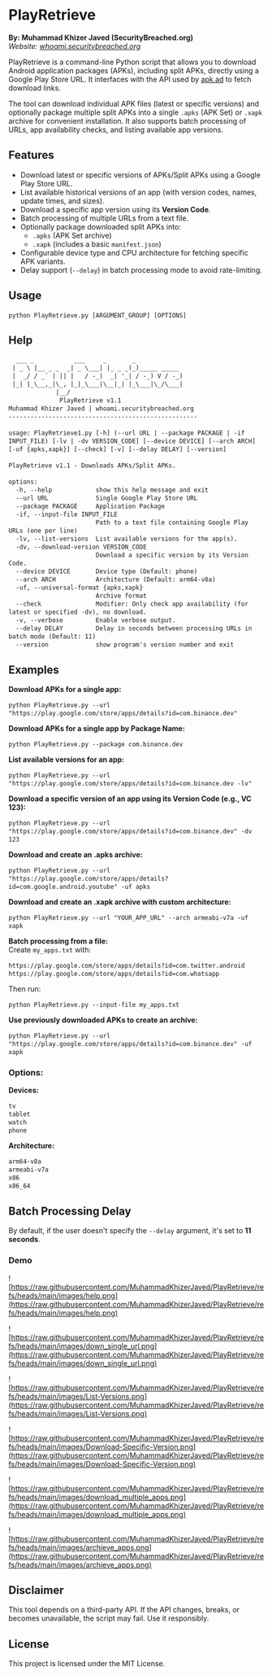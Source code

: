 # PlayRetrieve

**By: Muhammad Khizer Javed (SecurityBreached.org)**  
*Website: [whoami.securitybreached.org](https://whoami.securitybreached.org/)*

PlayRetrieve is a command-line Python script that allows you to download Android application packages (APKs), including split APKs, directly using a Google Play Store URL. It interfaces with the API used by [apk.ad](https://apk.ad/) to fetch download links.

The tool can download individual APK files (latest or specific versions) and optionally package multiple split APKs into a single `.apks` (APK Set) or `.xapk` archive for convenient installation. It also supports batch processing of URLs, app availability checks, and listing available app versions.

## Features

* Download latest or specific versions of APKs/Split APKs using a Google Play Store URL.
* List available historical versions of an app (with version codes, names, update times, and sizes).
* Download a specific app version using its **Version Code**.
* Batch processing of multiple URLs from a text file.
* Optionally package downloaded split APKs into:
  * `.apks` (APK Set archive)
  * `.xapk` (includes a basic `manifest.json`)
* Configurable device type and CPU architecture for fetching specific APK variants.
* Delay support (`--delay`) in batch processing mode to avoid rate-limiting.

## Usage

```
python PlayRetrieve.py [ARGUMENT_GROUP] [OPTIONS]
```

## Help

```
  ___ _           ___     _       _
 | _ \ |__ _ _  _| _ \___| |_ _ _(_)_____ _____
 |  _/ / _` | || |   / -_)  _| '_| / -_) V / -_)
 |_| |_\__,_|\_, |_|_\___|\__|_| |_\___|\_/\___|
             |__/
              PlayRetrieve v1.1
Muhammad Khizer Javed | whoami.securitybreached.org
----------------------------------------------------

usage: PlayRetrieve1.py [-h] (--url URL | --package PACKAGE | -if INPUT_FILE) [-lv | -dv VERSION_CODE] [--device DEVICE] [--arch ARCH] [-uf {apks,xapk}] [--check] [-v] [--delay DELAY] [--version]

PlayRetrieve v1.1 - Downloads APKs/Split APKs.

options:
  -h, --help            show this help message and exit
  --url URL             Single Google Play Store URL
  --package PACKAGE     Application Package
  -if, --input-file INPUT_FILE
                        Path to a text file containing Google Play URLs (one per line)
  -lv, --list-versions  List available versions for the app(s).
  -dv, --download-version VERSION_CODE
                        Download a specific version by its Version Code.
  --device DEVICE       Device type (Default: phone)
  --arch ARCH           Architecture (Default: arm64-v8a)
  -uf, --universal-format {apks,xapk}
                        Archive format
  --check               Modifier: Only check app availability (for latest or specified -dv), no download.
  -v, --verbose         Enable verbose output.
  --delay DELAY         Delay in seconds between processing URLs in batch mode (Default: 11)
  --version             show program's version number and exit
```

## Examples

**Download APKs for a single app:**  
```
python PlayRetrieve.py --url "https://play.google.com/store/apps/details?id=com.binance.dev"
```

**Download APKs for a single app by Package Name:**  
```
python PlayRetrieve.py --package com.binance.dev
```

**List available versions for an app:**  
```
python PlayRetrieve.py --url "https://play.google.com/store/apps/details?id=com.binance.dev -lv"
```

**Download a specific version of an app using its Version Code (e.g., VC 123):**  
```
python PlayRetrieve.py --url "https://play.google.com/store/apps/details?id=com.binance.dev" -dv 123
```

**Download and create an .apks archive:**  
```
python PlayRetrieve.py --url "https://play.google.com/store/apps/details?id=com.google.android.youtube" -uf apks
```

**Download and create an .xapk archive with custom architecture:**  
```
python PlayRetrieve.py --url "YOUR_APP_URL" --arch armeabi-v7a -uf xapk
```

**Batch processing from a file:**  
Create `my_apps.txt` with:
```
https://play.google.com/store/apps/details?id=com.twitter.android
https://play.google.com/store/apps/details?id=com.whatsapp
```

Then run:  
```
python PlayRetrieve.py --input-file my_apps.txt
```

**Use previously downloaded APKs to create an archive:**  
```
python PlayRetrieve.py --url "https://play.google.com/store/apps/details?id=com.binance.dev" -uf xapk
```

### Options:

**Devices:**
```
tv
tablet
watch
phone
```

**Architecture:**
```
arm64-v8a
armeabi-v7a
x86
x86_64
```

## Batch Processing Delay

By default, if the user doesn't specify the `--delay` argument, it's set to **11 seconds**.

### Demo

![https://raw.githubusercontent.com/MuhammadKhizerJaved/PlayRetrieve/refs/heads/main/images/help.png](https://raw.githubusercontent.com/MuhammadKhizerJaved/PlayRetrieve/refs/heads/main/images/help.png)

![https://raw.githubusercontent.com/MuhammadKhizerJaved/PlayRetrieve/refs/heads/main/images/down_single_url.png](https://raw.githubusercontent.com/MuhammadKhizerJaved/PlayRetrieve/refs/heads/main/images/down_single_url.png)

![https://raw.githubusercontent.com/MuhammadKhizerJaved/PlayRetrieve/refs/heads/main/images/List-Versions.png](https://raw.githubusercontent.com/MuhammadKhizerJaved/PlayRetrieve/refs/heads/main/images/List-Versions.png)

![https://raw.githubusercontent.com/MuhammadKhizerJaved/PlayRetrieve/refs/heads/main/images/Download-Specific-Version.png](https://raw.githubusercontent.com/MuhammadKhizerJaved/PlayRetrieve/refs/heads/main/images/Download-Specific-Version.png)

![https://raw.githubusercontent.com/MuhammadKhizerJaved/PlayRetrieve/refs/heads/main/images/download_multiple_apps.png](https://raw.githubusercontent.com/MuhammadKhizerJaved/PlayRetrieve/refs/heads/main/images/download_multiple_apps.png)

![https://raw.githubusercontent.com/MuhammadKhizerJaved/PlayRetrieve/refs/heads/main/images/archieve_apps.png](https://raw.githubusercontent.com/MuhammadKhizerJaved/PlayRetrieve/refs/heads/main/images/archieve_apps.png)

## Disclaimer

This tool depends on a third-party API. If the API changes, breaks, or becomes unavailable, the script may fail. Use it responsibly.

## License

This project is licensed under the MIT License.

